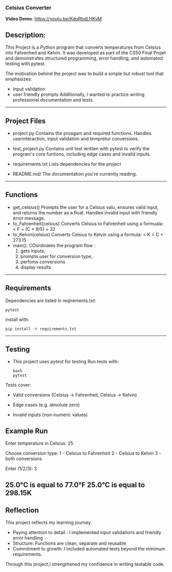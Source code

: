 ### Celsius Converter

**Video Demo**: https://youtu.be/KdqRbdLHKvM

## Description:

This Project is a Python program that converts temperatures from Celsius into Fahrenheit and Kelvin. It was developed as part of the CS50 Final Projet and demonstrates structured programming, error handling, and automated testing with pytest.

The motivation behind the project was to build a simple but robust tool that emphasizes:
- Input validation
- user friendly prompts
Additionally, I wanted to practice writing professional documentation and tests.

---

## Project Files

- project.py
  Contains the proagam and required functions. Handles userinteraction, input validation and tempretur conversions.

- test_project.py
  Contains unit test written with pytest to verify the program's core funtions, including edge cases and invalid inputs.

- requirements.txt
  Lists dependencies for the project

- README.md/
  The documentation you're currently reading.

---

## Functions
 - get_celsius()
    Prompts the user for a Celsius valu, ensures valid input, and returns the number as a float. Handles invalid input with friendly error message.
 - to_Fahrenheit(celsius)
    Converts Celsius to Fahrenheit using a formuala:
<     F = (C * 9/5) + 32
 - to_Kelvin(celsius)
    Converts Celsius to Kelvin using a formula:
<     K = C + 273.15
 -  main():
    COordinates the program flow :
     1. gets inputs,
     2. prompts user for conversion type,
     3. perfoms conversions
     4. display results

---
## Requirements
  Dependencies are listed in reqirements.txt:

  ```
  pytest
  ```
  install with:

  ```
  pip install -r requirements.txt
  ```
---

## Testing
- This project uses *pytest* for testing
    Run tests with:
    ```
    bash
    pytest
    ```
Tests cover:

- Valid conversions (Celsius -> Fahrenheit, Celsius -> Kelvin)

- Edge cases (e.g. absolute zero)

- Invalid inputs (non-numeric values)


## Example Run

Enter temperature in Celsius: 25

 Choose conversion type:
 1 - Celsius to Fahrenheit
 2 - Celsius to Kelvin
 3 - both conversions

Enter (1/2/3): 3

25.0°C is equal to 77.0°F
25.0°C is equal to 298.15K
----



## Reflection
 This project reflects my learning journey
 - Paying attention to detail : I implemented input validations and friendly error handling
 - Structure: Functions are clean, separate and reusable
 - Commitment to growth: I included automated tests beyond the minimum requirements.

Through this project,I strengthened my confidence in writing testable code.
